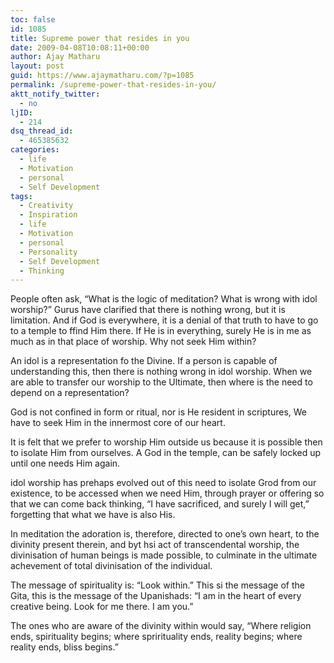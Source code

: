 ```yaml
---
toc: false
id: 1085
title: Supreme power that resides in you
date: 2009-04-08T10:08:11+00:00
author: Ajay Matharu
layout: post
guid: https://www.ajaymatharu.com/?p=1085
permalink: /supreme-power-that-resides-in-you/
aktt_notify_twitter:
  - no
ljID:
  - 214
dsq_thread_id:
  - 465385632
categories:
  - life
  - Motivation
  - personal
  - Self Development
tags:
  - Creativity
  - Inspiration
  - life
  - Motivation
  - personal
  - Personality
  - Self Development
  - Thinking
---
```

People often ask, &#8220;What is the logic of meditation? What is wrong with idol worship?&#8221; Gurus have clarified that there is nothing wrong, but it is limitation. And if God is everywhere, it is a denial of that truth to have to go to a temple to ffind Him there. If He is in everything, surely He is in me as much as in that place of worship. Why not seek Him within?

An idol is a representation fo the Divine. If a person is capable of understanding this, then there is nothing wrong in idol worship. When we are able to transfer our worship to the Ultimate, then where is the need to depend on a representation?

God is not confined in form or ritual, nor is He resident in scriptures, We have to seek Him in the innermost core of our heart.

It is felt that we prefer to worship Him outside us because it is possible then to isolate Him from ourselves. A God in the temple, can be safely locked up until one needs Him again.

idol worship has prehaps evolved out of this need to isolate Grod from our existence, to be accessed when we need Him, through prayer or offering so that we can come back thinking, &#8220;I have sacrificed, and surely I will get,&#8221; forgetting that what we have is also His.

In meditation the adoration is, therefore, directed to one&#8217;s own heart, to the divinity present therein, and byt hsi act of transcendental worship, the divinisation of human beings is made possible, to culminate in the ultimate achevement of total divinisation of the individual.

The message of spirituality is: &#8220;Look within.&#8221; This si the message of the Gita, this is the message of the Upanishads: &#8220;I am in the heart of every creative being. Look for me there. I am you.&#8221;

The ones who are aware of the divinity within would say, &#8220;Where religion ends, spirituality begins; where sprirituality ends, reality begins; where reality ends, bliss begins.&#8221;
